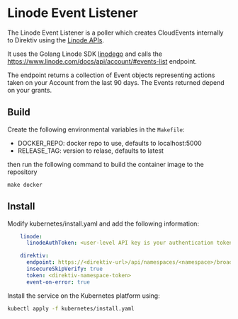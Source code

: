 # Linode Event Listener

The Linode Event Listener is a poller which creates CloudEvents internally to Direktiv using the [Linode APIs](https://www.linode.com/docs/api/). 

It uses the Golang Linode SDK [linodego](https://github.com/linode/linodego) and calls the https://www.linode.com/docs/api/account/#events-list endpoint. 

The endpoint returns a collection of Event objects representing actions taken on your Account from the last 90 days. The Events returned depend on your grants.

## Build

Create the following environmental variables in the `Makefile`:

- DOCKER_REPO: docker repo to use, defaults to localhost:5000
- RELEASE_TAG: version to relase, defaults to latest

then run the following command to build the container image to the repository

```
make docker
```

## Install

Modify kubernetes/install.yaml and add the following information:

```yaml
    linode:
      linodeAuthToken: <user-level API key is your authentication token for the Equinix Metal API across the projects and organizations that you have access to>

    direktiv:
      endpoint: https://<direktiv-url>/api/namespaces/<namespace>/broadcast
      insecureSkipVerify: true
      token: <direktiv-namespace-token>
      event-on-error: true
```

Install the service on the Kubernetes platform using:

```sh
kubectl apply -f kubernetes/install.yaml
```